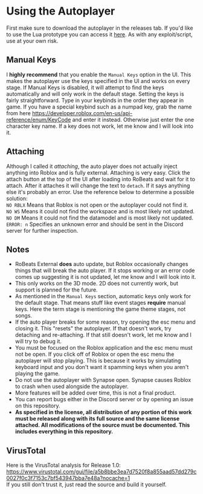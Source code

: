 # Using the Autoplayer 
First make sure to download the autoplayer in the releases tab. If you'd like to use the Lua prototype you can access it [here](https://github.com/Introvert1337/RobloxReleases/blob/main/Scripts/RoBeats/Autoplayer.lua). As with any exploit/script, use at your own risk.

## Manual Keys
I **highly recommend** that you enable the `Manual Keys` option in the UI. This makes the autoplayer use the keys specified in the UI and works on every stage. If Manual Keys is disabled, it will attempt to find the keys automatically and will only work in the default stage. Setting the keys is fairly straightforward. Type in your keybinds in the order they appear in game. If you have a special keybind such as a numpad key, grab the name from here https://developer.roblox.com/en-us/api-reference/enum/KeyCode and enter it instead. Otherwise just enter the one character key name. If a key does not work, let me know and I will look into it.


## Attaching
Although I called it *attaching*, the auto player does not actually inject anything into Roblox and is fully external. Attaching is very easy. Click the attach button at the top of the UI after loading into RoBeats and wait for it to attach. After it attaches it will change the text to `detach`. If it says anything else it's probably an error. Use the reference below to determine a possible solution:
<br>`NO RBLX` Means that Roblox is not open or the autoplayer could not find it.
<br>`NO WS` Means it could not find the workspace and is most likely not updated.
<br>`NO DM` Means it could not find the datamodel and is most likely not updated.
<br>`ERROR: n` Specifies an unknown error and should be sent in the Discord server for further inspection.

## Notes

* RoBeats External **does** auto update, but Roblox occasionally changes things that will break the auto player. If it stops working or an error code comes up suggesting it is not updated, let me know and I will look into it.
* This only works on the 3D mode. 2D does not currently work, but support is planned for the future.
* As mentioned in the `Manual Keys` section, automatic keys only work for the default stage. That means stuff like event stages **require** manual keys. Here the term stage is mentioning the game theme stages, not songs.
* If the auto player breaks for some reason, try opening the esc menu and closing it. This "resets" the autoplayer. If that doesn't work, try detaching and re-attaching. If that still doesn't work, let me know and I will try to debug it.
* You must be focused on the Roblox application and the esc menu must not be open. If you click off of Roblox or open the esc menu the autoplayer will stop playing. This is because it works by simulating keyboard input and you don't want it spamming keys when you aren't playing the game.
* Do not use the autoplayer with Synapse open. Synapse causes Roblox to crash when used alongside the autoplayer.
* More features will be added over time, this is not a final product.
* You can report bugs either in the Discord server or by opening an issue on this repository.
* **As specified in the license, all distribution of any portion of this work must be released along with its full source and the same license attached. All modifications of the source must be documented. This includes everything in this repository.**

## VirusTotal
Here is the VirusTotal analysis for Release 1.0: https://www.virustotal.com/gui/file/a5b8bbe3ea7d7520f8a855aad57dd279c0027f0c3f7153c7bf543947bba7e48a?nocache=1
<br>If you still don't trust it, just read the source and build it yourself.
